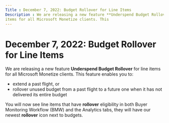 ```yaml
---
Title : December 7, 2022: Budget Rollover for Line Items
Description : We are releasing a new feature **Underspend Budget Rollover** for line
items for all Microsoft Monetize clients. This
---
```



# December 7, 2022: Budget Rollover for Line Items





We are releasing a new feature **Underspend Budget Rollover** for line
items for all Microsoft Monetize clients. This
feature enables you to:

- extend a past flight, or
- rollover unused budget from a past flight to a future one when it has
  not delivered its entire budget

You will now see line items that have **rollover** eligibility in both
Buyer Monitoring Workflow (BMW) and the Analytics tabs, they will have
our newest **rollover** icon next to budgets.






